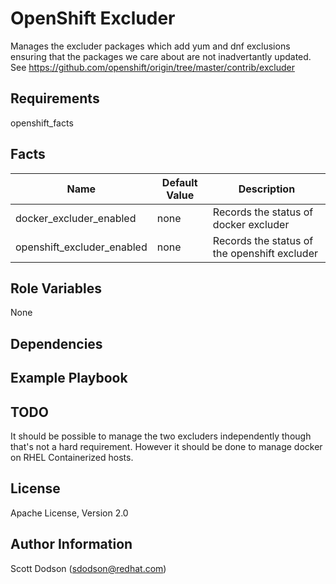 OpenShift Excluder
================

Manages the excluder packages which add yum and dnf exclusions ensuring that
the packages we care about are not inadvertantly updated. See
https://github.com/openshift/origin/tree/master/contrib/excluder

Requirements
------------
openshift_facts


Facts
-----

| Name                       | Default Value | Description                            |
-----------------------------|---------------|----------------------------------------|
| docker_excluder_enabled | none          | Records the status of docker excluder |
| openshift_excluder_enabled | none | Records the status of the openshift excluder |

Role Variables
--------------
None

Dependencies
------------

Example Playbook
----------------


TODO
----
It should be possible to manage the two excluders independently though that's not a hard requirement. However it should be done to manage docker on RHEL Containerized hosts.

License
-------

Apache License, Version 2.0

Author Information
------------------

Scott Dodson (sdodson@redhat.com)
